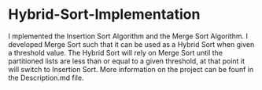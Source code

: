 # Hybrid-Sort-Implementation
I mplemented the Insertion Sort Algorithm and the Merge Sort Algorithm. I developed  Merge Sort such that it can be used as a Hybrid Sort when given a threshold value. The Hybrid Sort will rely on Merge Sort until the partitioned lists are less than or equal to a given threshold, at that point it will switch to Insertion Sort.
More information on the project can be founf in the Description.md file.
